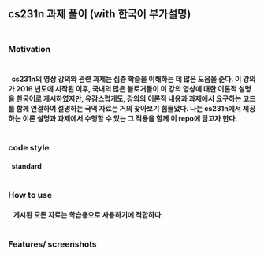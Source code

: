 ## **cs231n 과제 풀이 (with 한국어 부가설명)**<br><br>
### **Motivation**<br><br>
#### &nbsp;&nbsp;cs231n의 영상 강의와 관련 과제는 심층 학습을 이해하는 데 많은 도움을 준다. 이 강의가 2016 년도에 시작된 이후, 국내의 많은 블로거들이 이 강의 영상에 대한 이론적 설명을 한국어로 게시하였지만, 유감스럽게도, 강의의 이론적 내용과 과제에서 요구하는 코드를 함께 연결하여 설명하는 국역 자료는 거의 찾아보기 힘들었다. 나는 cs231n에서 제공하는 이론 설명과 과제에서 수행할 수 있는 그 적용을 함께 이 repo에 담고자 한다.<br><br>
### **code style**<br>
#### &nbsp;&nbsp;standard<br><br>
### **How to use**<br>
#### &nbsp;&nbsp; 게시된 모든 자료는 학습용으로 사용하기에 적합하다.<br><br>
### **Features/ screenshots**<br><br>


